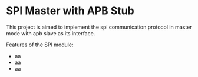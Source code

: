 # SPI Master with APB Stub
This project is aimed to implement the spi communication protocol in master mode with apb slave as its interface.

Features of the SPI module:
* aa
* aa
* aa
